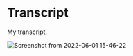 # Transcript
My transcript.

![Screenshot from 2022-06-01 15-46-22](https://user-images.githubusercontent.com/103509971/171376579-6201d483-ae79-431b-94ae-7caac5f1f2b6.png)
